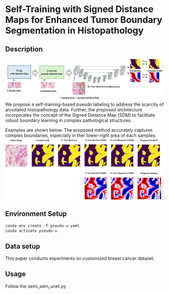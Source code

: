 # Self-Training with Signed Distance Maps for Enhanced Tumor Boundary Segmentation in Histopathology

## Description
<img src="./imgs/overall_pipeline.jpg" alt="Overall pipeline"></img><br/>
We propose a self-training-based pseudo labeling to address the scarcity of annotated histopathology data. Further, the proposed architecture incorporates the concept of the Signed Distance Map (SDM) to facilitate robust boundary learning in complex pathological structures. 

Examples are shown below. The proposed method accurately captures complex boundaries, especially in ther lower-right area of each samples.
<img src="./imgs/segmentation result-breast7.jpg" alt="visualization"></img><br/>
## Environment Setup

    conda env create -f pseudo-u.yaml
    conda activate pseudo-u


## Data setup
This paper conducts experiments on customized breast cancer dataset.
## Usage
Follow the semi_sdm_unet.py
